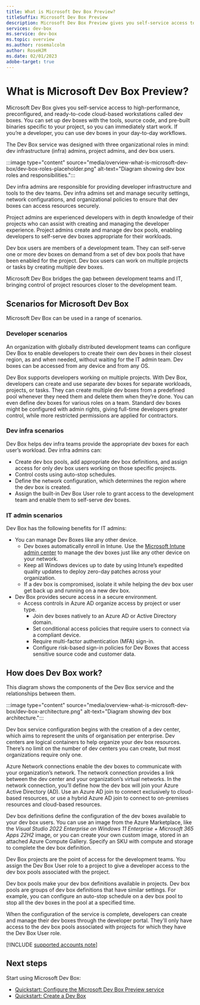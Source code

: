 ```yaml
---
title: What is Microsoft Dev Box Preview?
titleSuffix: Microsoft Dev Box Preview
description: Microsoft Dev Box Preview gives you self-service access to high-performance, preconfigured, and ready-to-code cloud-based workstations.
services: dev-box
ms.service: dev-box
ms.topic: overview
ms.author: rosemalcolm
author: RoseHJM
ms.date: 02/01/2023
adobe-target: true
---
```


# What is Microsoft Dev Box Preview?

Microsoft Dev Box gives you self-service access to high-performance, preconfigured, and ready-to-code cloud-based workstations called dev boxes. You can set up dev boxes with the tools, source code, and pre-built binaries specific to your project, so you can immediately start work. If you’re a developer, you can use dev boxes in your day-to-day workflows. 

The Dev Box service was designed with three organizational roles in mind: dev infrastructure (infra) admins, project admins, and dev box users. 

:::image type="content" source="media/overview-what-is-microsoft-dev-box/dev-box-roles-placeholder.png" alt-text="Diagram showing dev box roles and responsibilities.":::

Dev infra admins are responsible for providing developer infrastructure and tools to the dev teams. Dev infra admins set and manage security settings, network configurations, and organizational policies to ensure that dev boxes can access resources securely. 

Project admins are experienced developers with in depth knowledge of their projects who can assist with creating and managing the developer experience. Project admins create and manage dev box pools, enabling developers to self-serve dev boxes appropriate for their workloads. 

Dev box users are members of a development team. They can self-serve one or more dev boxes on demand from a set of dev box pools that have been enabled for the project. Dev box users can work on multiple projects or tasks by creating multiple dev boxes.  

Microsoft Dev Box bridges the gap between development teams and IT, bringing control of project resources closer to the development team. 

## Scenarios for Microsoft Dev Box

Microsoft Dev Box can be used in a range of scenarios. 
### Developer scenarios
An organization with  globally distributed development teams can configure Dev Box to enable developers to create their own dev boxes in their closest region, as and when needed, without waiting for the IT admin team. Dev boxes can be accessed from any device and from any OS.

Dev Box supports developers working on multiple projects. With Dev Box, developers can create and use separate dev boxes for separate workloads, projects, or tasks. They can create multiple dev boxes from a predefined pool whenever they need them and delete them when they’re done. You can even define dev boxes for various roles on a team. Standard dev boxes might be configured with admin rights, giving full-time developers greater control, while more restricted permissions are applied for contractors.


### Dev infra scenarios
Dev Box helps dev infra teams provide the appropriate dev boxes for each user’s workload. Dev infra admins can:
- Create dev box pools, add appropriate dev box definitions, and assign access for only dev box users working on those specific projects.
- Control costs using auto-stop schedules.
- Define the network configuration, which determines the region where the dev box is created.
- Assign the built-in Dev Box User role to grant access to the development team and enable them to self-serve dev boxes.
### IT admin scenarios
Dev Box has the following benefits for IT admins: 
- You can manage Dev Boxes like any other device.
    - Dev boxes automatically enroll in Intune. Use the [Microsoft Intune admin center](https://go.microsoft.com/fwlink/?linkid=2109431) to manage the dev boxes just like any other device on your network.
    - Keep all Windows devices up to date by using Intune’s expedited quality updates to deploy zero-day patches across your organization.
    - If a dev box is compromised, isolate it while helping the dev box user get back up and running on a new dev box.
- Dev Box provides secure access in a secure environment.
    - Access controls in Azure AD organize access by project or user type. 
        - Join dev boxes natively to an Azure AD or Active Directory domain.
        - Set conditional access policies that require users to connect via a compliant device.
        - Require multi-factor authentication (MFA) sign-in.
        - Configure risk-based sign-in policies for Dev Boxes that access sensitive source code and customer data.

## How does Dev Box work?

This diagram shows the components of the Dev Box service and the relationships between them.

:::image type="content" source="media/overview-what-is-microsoft-dev-box/dev-box-architecture.png" alt-text="Diagram showing dev box architecture.":::

Dev box service configuration begins with the creation of a dev center, which aims to represent the units of organisation per enterprise. Dev centers are logical containers to help organize your dev box resources. There’s no limit on the number of dev centers you can create, but most organizations require only one. 

Azure Network connections enable the dev boxes to communicate with your organization’s network. The network connection provides a link between the dev center and your organization’s virtual networks. In the network connection, you’ll define how the dev box will join your Azure Active Directory (AD). Use an Azure AD join to connect exclusively to cloud-based resources, or use a hybrid Azure AD join to connect to on-premises resources and cloud-based resources.

Dev box definitions define the configuration of the dev boxes available to your dev box users. You can use an image from the Azure Marketplace, like the *Visual Studio 2022 Enterprise on Windows 11 Enterprise + Microsoft 365 Apps 22H2* image, or you can create your own custom image, stored in an attached Azure Compute Gallery. Specify an SKU with compute and storage to complete the dev box definition.

Dev Box projects are the point of access for the development teams. You assign the Dev Box User role to a project to give a developer access to the dev box pools associated with the project. 

Dev box pools make your dev box definitions available in projects. Dev box pools are groups of dev box definitions that have similar settings. For example, you can configure an auto-stop schedule on a dev box pool to stop all the dev boxes in the pool at a specified time.

When the configuration of the service is complete, developers can create and manage their dev boxes through the developer portal. They'll only have access to the dev box pools associated with projects for which they have the Dev Box User role. 

[!INCLUDE [supported accounts note](./includes/note-supported-accounts.md)]
## Next steps

Start using Microsoft Dev Box:
- [Quickstart: Configure the Microsoft Dev Box Preview service](./quickstart-configure-dev-box-service.md)
- [Quickstart: Create a Dev Box](./quickstart-create-dev-box.md)
